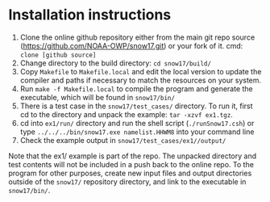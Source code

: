 # Installation instructions

1. Clone the online github repository either from the main git repo source (https://github.com/NOAA-OWP/snow17.git) or your fork of it. 
   cmd:  `clone [github source]`
2. Change directory to the build directory: `cd snow17/build/`
3. Copy `Makefile` to `Makefile.local` and edit the local version to update the compiler and paths if necessary to match the resources on your system.
4. Run `make -f Makefile.local` to compile the program and generate the executable, which will be found in `snow17/bin/`
5. There is a test case in the `snow17/test_cases/` directory.  To run it, first cd to the directory and unpack the example:  `tar -xzvf ex1.tgz`.
6. cd into `ex1/run/` directory and run the shell script (`./runSnow17.csh`) or type `../../../bin/snow17.exe namelist.HHWM8` into your command line
7. Check the example output in `snow17/test_cases/ex1//output/`

Note that the ex1/ example is part of the repo.  The unpacked directory and test contents will not be included in a push back to the online repo.  To the program for other purposes, create new input files and output directories outside of the `snow17/` repository directory, and link to the executable in `snow17/bin/`. 


